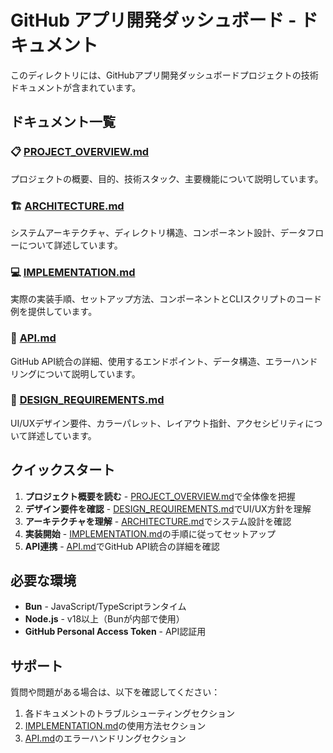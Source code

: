 # GitHub アプリ開発ダッシュボード - ドキュメント

このディレクトリには、GitHubアプリ開発ダッシュボードプロジェクトの技術ドキュメントが含まれています。

## ドキュメント一覧

### 📋 [PROJECT_OVERVIEW.md](./PROJECT_OVERVIEW.md)

プロジェクトの概要、目的、技術スタック、主要機能について説明しています。

### 🏗️ [ARCHITECTURE.md](./ARCHITECTURE.md)

システムアーキテクチャ、ディレクトリ構造、コンポーネント設計、データフローについて詳述しています。

### 💻 [IMPLEMENTATION.md](./IMPLEMENTATION.md)

実際の実装手順、セットアップ方法、コンポーネントとCLIスクリプトのコード例を提供しています。

### 🔌 [API.md](./API.md)

GitHub API統合の詳細、使用するエンドポイント、データ構造、エラーハンドリングについて説明しています。

### 🎨 [DESIGN_REQUIREMENTS.md](./DESIGN_REQUIREMENTS.md)

UI/UXデザイン要件、カラーパレット、レイアウト指針、アクセシビリティについて詳述しています。

## クイックスタート

1. **プロジェクト概要を読む** - [PROJECT_OVERVIEW.md](./PROJECT_OVERVIEW.md)で全体像を把握
2. **デザイン要件を確認** - [DESIGN_REQUIREMENTS.md](./DESIGN_REQUIREMENTS.md)でUI/UX方針を理解
3. **アーキテクチャを理解** - [ARCHITECTURE.md](./ARCHITECTURE.md)でシステム設計を確認
4. **実装開始** - [IMPLEMENTATION.md](./IMPLEMENTATION.md)の手順に従ってセットアップ
5. **API連携** - [API.md](./API.md)でGitHub API統合の詳細を確認

## 必要な環境

- **Bun** - JavaScript/TypeScriptランタイム
- **Node.js** - v18以上（Bunが内部で使用）
- **GitHub Personal Access Token** - API認証用

## サポート

質問や問題がある場合は、以下を確認してください：

1. 各ドキュメントのトラブルシューティングセクション
2. [IMPLEMENTATION.md](./IMPLEMENTATION.md)の使用方法セクション
3. [API.md](./API.md)のエラーハンドリングセクション
